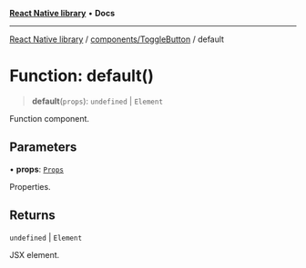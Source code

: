 [**React Native library**](../../../index.md) • **Docs**

***

[React Native library](../../../modules.md) / [components/ToggleButton](../index.md) / default

# Function: default()

> **default**(`props`): `undefined` \| `Element`

Function component.

## Parameters

• **props**: [`Props`](../interfaces/Props.md)

Properties.

## Returns

`undefined` \| `Element`

JSX element.
